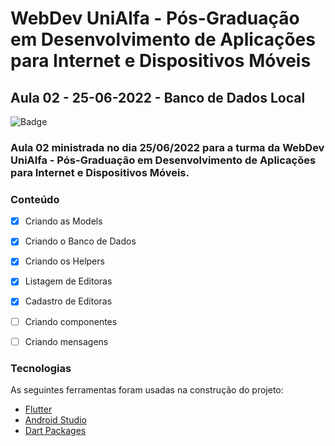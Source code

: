 # WebDev UniAlfa - Pós-Graduação em Desenvolvimento de Aplicações para Internet e Dispositivos Móveis
## Aula 02 - 25-06-2022 - Banco de Dados Local

![Badge](https://img.shields.io/badge/Marcos%20Dias%20Vendramini-Flutter-blue)

### Aula 02 ministrada no dia 25/06/2022 para a turma da WebDev UniAlfa - Pós-Graduação em Desenvolvimento de Aplicações para Internet e Dispositivos Móveis.

### Conteúdo

- [x] Criando as Models
- [x] Criando o Banco de Dados
- [x] Criando os Helpers
- [x] Listagem de Editoras
- [x] Cadastro de Editoras
- [ ] Criando componentes
- [ ] Criando mensagens


### Tecnologias

As seguintes ferramentas foram usadas na construção do projeto:

- [Flutter](https://flutter.dev/)
- [Android Studio](https://developer.android.com/studio)
- [Dart Packages](https://pub.dev/)